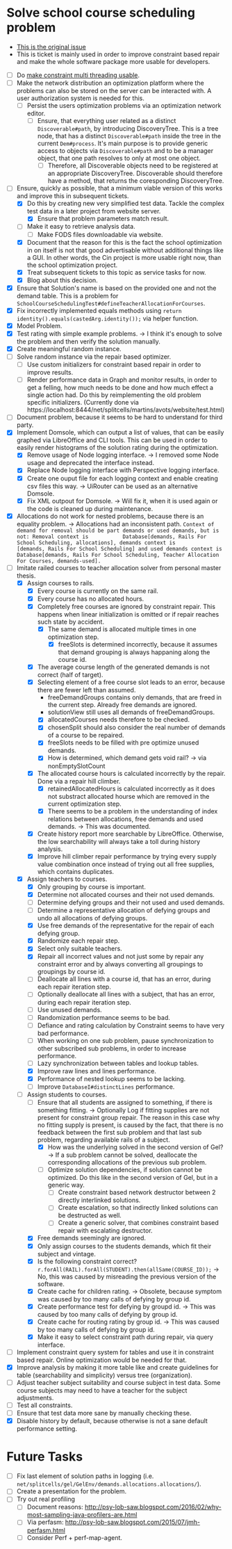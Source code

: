 # Solve school course scheduling problem
* [This is the original issue](https://github.com/www-splitcells-net/net.splitcells.network/issues/8)
* This is ticket is mainly used in order to improve constraint based repair and make the whole software package more usable for developers.
* [ ] Do [make constraint multi threading usable](2024-08-27-make-constraint-multi-threading-useable.md).
* [ ] Make the network distribution an optimization platform where the problems can also be stored on the server can be interacted with.
  A user authorization system is needed for this.
    * [ ] Persist the users optimization problems via an optimization network editor.
        * [ ] Ensure, that everything user related as a distinct `Discoverable#path`,
          by introducing DiscoveryTree.
          This is a tree node, that has a distinct `Discoverable#path` inside the tree in the current `Dem#process`.
          It's main purpose is to provide generic access to objects via `Discoverable#path` and to be
          a manager object, that one path resolves to only at most one object.
            * [ ] Therefore, all Discoverable objects need to be registered at an appropriate DiscoveryTree.
              Discoverable should therefore have a method, that returns the coresponding DiscoveryTree.
* [ ] Ensure, quickly as possible, that a minimum viable version of this works and improve this in subsequent tickets.
    * [x] Do this by creating new very simplified test data.
      Tackle the complex test data in a later project from website server.
        * [x] Ensure that problem parameters match result.
    * [ ] Make it easy to retrieve analysis data.
        * [ ] Make FODS files downloadable via website.
    * [x] Document that the reason for this is the fact the school optimization in on itself is not that good advertisable without additional things like a GUI. In other words, the Cin project is more usable right now, than the school optimization project.
    * [x] Treat subsequent tickets to this topic as service tasks for now.
    * [x] Blog about this decision.
* [x] Ensure that Solution's name is based on the provided one and not the demand table.
  This is a problem for `SchoolCourseSchedulingTest#defineTeacherAllocationForCourses`.
* [x] Fix incorrectly implemented equals methods using `return identity().equals(castedArg.identity());` via helper function.
* [x] Model Problem.
* [x] Test rating with simple example problems. -> I think it's enough to solve the problem and then verify the solution manually.
* [x] Create meaningful random instance.
* [ ] Solve random instance via the repair based optimizer.
    * [ ] Use custom initializers for constraint based repair in order to improve results.
    * [ ] Render performance data in Graph and monitor results,
      in order to get a felling, how much needs to be done and how much effect a single action had.
      Do this by reimplementing the old problem specific initializers.
      (Currently done via https://localhost:8444/net/splitcells/martins/avots/website/test.html)
* [ ] Document problem, because it seems to be hard to understand for third party.
* [x] Implement Domsole, which can output a list of values, that can be easily graphed via LibreOffice and CLI tools.
  This can be used in order to easily render histograms of the solution rating during the optimization.
    * [x] Remove usage of Node logging interface. -> I removed some Node usage and deprecated the interface instead.
    * [x] Replace Node logging interface with Perspective logging interface.
    * [x] Create one ouput file for each logging context and enable creating csv files this way. -> UiRouter can be used as an alternative Domsole.
    * [x] Fix XML outpout for Domsole. -> Will fix it, when it is used again or the code is cleaned up during maintenance.
* [x] Allocations do not work for nested problems, because there is an equality problem. -> Allocations had an inconsistent path.
  ``Context of demand for removal should be part demands or used demands, but is not:
  Removal context is           Database[demands, Rails For School Scheduling, allocations],
  demands context is          [demands, Rails For School Scheduling] and
  used demands context is Database[demands, Rails For School Scheduling, Teacher Allocation For Courses, demands-used].``
* [ ] Imitate railed courses to teacher allocation solver from personal master thesis.
    * [x] Assign courses to rails.
        * [x] Every course is currently on the same rail.
        * [x] Every course has no allocated hours.
        * [x] Completely free courses are ignored by constraint repair.
          This happens when linear initialization is omitted or if repair reaches such state by accident.
            * [x] The same demand is allocated multiple times in one optimization step.
                * [x] freeSlots is determined incorrectly, because it assumes that demand grouping is always happaning along the course id.
        * [x] The average course length of the generated demands is not correct (half of target).
        * [x] Selecting element of a free course slot leads to an error, because there are fewer left than assumed.
            * freeDemandGroups contains only demands, that are freed in the current step. Already free demands are ignored.
            * solutionView still uses all demands of freeDemandGroups.
            * [x] allocatedCourses needs therefore to be checked.
            * [x] chosenSplit should also consider the real number of demands of a course to be repaired.
            * [x] freeSlots needs to be filled with pre optimize unused demands.
            * [x] How is determined, which demand gets void rail? -> via nonEmptySlotCount
        * [x] The allocated course hours is calculated incorrectly by the repair. Done via a repair hill climber.
            * [x] retainedAllocatedHours is calculated incorrectly as it does not substract allocated hourse which are removed in the current optimization step.
            * [x] There seems to be a problem in the understanding of index relations between allocations, free demands and used
              demands. -> This was documented.
        * [x] Create history report more searchable by LibreOffice.
          Otherwise, the low searchability will always take a toll during history analysis.
        * [x] Improve hill climber repair performance by trying every supply value combination once instead of trying out all free supplies, which contains duplicates.
    * [x] Assign teachers to courses.
        * [x] Only grouping by course is important.
        * [x] Determine not allocated courses and their not used demands.
        * [ ] Determine defying groups and their not used and used demands.
        * [ ] Determine a representative allocation of defying groups and undo all allocations of defying groups.
        * [x] Use free demands of the representative for the repair of each defying group.
        * [x] Randomize each repair step.
        * [x] Select only suitable teachers.
        * [x] Repair all incorrect values and not just some by repair any constraint error and by always converting all groupings to groupings by course id.
        * [ ] Deallocate all lines with a course id, that has an error, during each repair iteration step.
        * [ ] Optionally deallocate all lines with a subject, that has an error, during each repair iteration step.
        * [ ] Use unused demands.
        * [ ] Randomization performance seems to be bad.
        * [ ] Defiance and rating calculation by Constraint seems to have very bad performance.
        * [ ] When working on one sub problem, pause synchronization to other subscribed sub problems, in order to increase performance.
        * [ ] Lazy synchronization between tables and lookup tables.
        * [x] Improve raw lines and lines performance.
        * [x]  Performance of nested lookup seems to be lacking.
        * [ ] Improve `DatabaseI#distinctLines` performance.
    * [ ] Assign students to courses.
        * [ ] Ensure that all students are assigned to something, if there is something fitting. -> Optionally Log if fitting supplies are not present for constraint group repair. The reason in this case why no fitting supply is present, is caused by the fact, that there is no feedback between the first sub problem and that last sub problem, regarding available rails of a subject.
            * [x] How was the underlying solved in the second version of Gel? -> If a sub problem cannot be solved, deallocate the corresponding allocations of the previous sub problem.
            * [ ] Optimize solution dependencies, if solution cannot be optimized. Do this like in the second version of Gel, but in a generic way.
                * [ ] Create constraint based network destructor between 2 directly interlinked solutions.
                * [ ] Create escalation, so that indirectly linked solutions can be destructed as well.
                * [ ] Create a generic solver, that combines constraint based repair with escalating destructor.
        * [x] Free demands seemingly are ignored.
        * [x] Only assign courses to the students demands, which fit their subject and vintage.
        * [x] Is the following constraint correct? `r.forAll(RAIL).forAll(STUDENT).then(allSame(COURSE_ID));` -> No, this was caused by misreading the previous version of the software.
        * [x] Create cache for children rating. -> Obsolete, because symptom was caused by too many calls of defying by group id.
        * [x] Create performance test for defying by groupd id. -> This was caused by too many calls of defying by group id.
        * [x] Create cache for routing rating by group id. -> This was caused by too many calls of defying by group id.
        * [x] Make it easy to select constraint path during repair, via query interface.
* [ ] Implement constraint query system for tables and use it in constraint based repair. Online optimization would be needed for that.
* [x] Improve analysis by making it more table like and create guidelines for table (searchability and simplicity) versus tree (organization).
* [ ] Adjust teacher subject suitability and course subject in test data. Some course subjects may need to have a teacher for the subject adjustments.
* [ ] Test all constraints.
* [ ] Ensure that test data more sane by manually checking these.
* [x] Disable history by default, because otherwise is not a sane default performance setting.

# Future Tasks
* [ ] Fix last element of solution paths in logging (i.e. `net/splitcells/gel/GelEnv/demands.allocations.allocations/`).
* [ ] Create a presentation for the problem.
* [ ] Try out real profiling
    * [ ] Document reasons: http://psy-lob-saw.blogspot.com/2016/02/why-most-sampling-java-profilers-are.html
    * [ ] Via perfasm: http://psy-lob-saw.blogspot.com/2015/07/jmh-perfasm.html
    * [ ] Consider Perf + perf-map-agent.